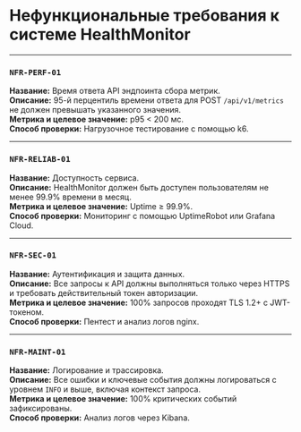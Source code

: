 # Нефункциональные требования к системе HealthMonitor

---

### `NFR-PERF-01`
**Название:** Время ответа API эндпоинта сбора метрик.  
**Описание:** 95-й перцентиль времени ответа для POST `/api/v1/metrics` не должен превышать указанного значения.  
**Метрика и целевое значение:** p95 < 200 мс.  
**Способ проверки:** Нагрузочное тестирование с помощью k6.

---

### `NFR-RELIAB-01`
**Название:** Доступность сервиса.  
**Описание:** HealthMonitor должен быть доступен пользователям не менее 99.9% времени в месяц.  
**Метрика и целевое значение:** Uptime ≥ 99.9%.  
**Способ проверки:** Мониторинг с помощью UptimeRobot или Grafana Cloud.

---

### `NFR-SEC-01`
**Название:** Аутентификация и защита данных.  
**Описание:** Все запросы к API должны выполняться только через HTTPS и требовать действительный токен авторизации.  
**Метрика и целевое значение:** 100% запросов проходят TLS 1.2+ с JWT-токеном.  
**Способ проверки:** Пентест и анализ логов nginx.

---

### `NFR-MAINT-01`
**Название:** Логирование и трассировка.  
**Описание:** Все ошибки и ключевые события должны логироваться с уровнем `INFO` и выше, включая контекст запроса.  
**Метрика и целевое значение:** 100% критических событий зафиксированы.  
**Способ проверки:** Анализ логов через Kibana.
